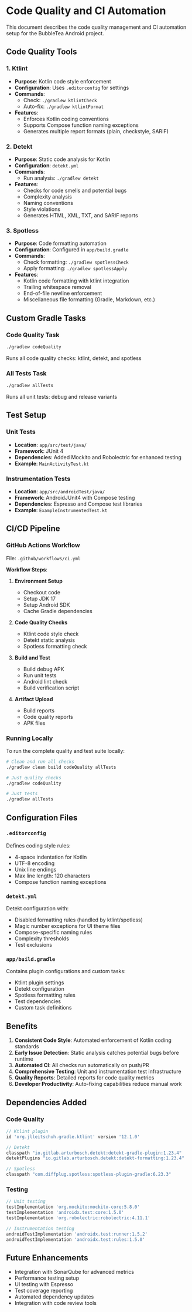 # Code Quality and CI Automation

This document describes the code quality management and CI automation setup for the BubbleTea Android project.

## Code Quality Tools

### 1. Ktlint
- **Purpose**: Kotlin code style enforcement
- **Configuration**: Uses `.editorconfig` for settings
- **Commands**:
  - Check: `./gradlew ktlintCheck`
  - Auto-fix: `./gradlew ktlintFormat`
- **Features**:
  - Enforces Kotlin coding conventions
  - Supports Compose function naming exceptions
  - Generates multiple report formats (plain, checkstyle, SARIF)

### 2. Detekt
- **Purpose**: Static code analysis for Kotlin
- **Configuration**: `detekt.yml`
- **Commands**:
  - Run analysis: `./gradlew detekt`
- **Features**:
  - Checks for code smells and potential bugs
  - Complexity analysis
  - Naming conventions
  - Style violations
  - Generates HTML, XML, TXT, and SARIF reports

### 3. Spotless
- **Purpose**: Code formatting automation
- **Configuration**: Configured in `app/build.gradle`
- **Commands**:
  - Check formatting: `./gradlew spotlessCheck`
  - Apply formatting: `./gradlew spotlessApply`
- **Features**:
  - Kotlin code formatting with ktlint integration
  - Trailing whitespace removal
  - End-of-file newline enforcement
  - Miscellaneous file formatting (Gradle, Markdown, etc.)

## Custom Gradle Tasks

### Code Quality Task
```bash
./gradlew codeQuality
```
Runs all code quality checks: ktlint, detekt, and spotless

### All Tests Task
```bash
./gradlew allTests
```
Runs all unit tests: debug and release variants

## Test Setup

### Unit Tests
- **Location**: `app/src/test/java/`
- **Framework**: JUnit 4
- **Dependencies**: Added Mockito and Robolectric for enhanced testing
- **Example**: `MainActivityTest.kt`

### Instrumentation Tests
- **Location**: `app/src/androidTest/java/`
- **Framework**: AndroidJUnit4 with Compose testing
- **Dependencies**: Espresso and Compose test libraries
- **Example**: `ExampleInstrumentedTest.kt`

## CI/CD Pipeline

### GitHub Actions Workflow
File: `.github/workflows/ci.yml`

**Workflow Steps**:
1. **Environment Setup**
   - Checkout code
   - Setup JDK 17
   - Setup Android SDK
   - Cache Gradle dependencies

2. **Code Quality Checks**
   - Ktlint code style check
   - Detekt static analysis
   - Spotless formatting check

3. **Build and Test**
   - Build debug APK
   - Run unit tests
   - Android lint check
   - Build verification script

4. **Artifact Upload**
   - Build reports
   - Code quality reports
   - APK files

### Running Locally

To run the complete quality and test suite locally:

```bash
# Clean and run all checks
./gradlew clean build codeQuality allTests

# Just quality checks
./gradlew codeQuality

# Just tests
./gradlew allTests
```

## Configuration Files

### `.editorconfig`
Defines coding style rules:
- 4-space indentation for Kotlin
- UTF-8 encoding
- Unix line endings
- Max line length: 120 characters
- Compose function naming exceptions

### `detekt.yml`
Detekt configuration with:
- Disabled formatting rules (handled by ktlint/spotless)
- Magic number exceptions for UI theme files
- Compose-specific naming rules
- Complexity thresholds
- Test exclusions

### `app/build.gradle`
Contains plugin configurations and custom tasks:
- Ktlint plugin settings
- Detekt configuration
- Spotless formatting rules
- Test dependencies
- Custom task definitions

## Benefits

1. **Consistent Code Style**: Automated enforcement of Kotlin coding standards
2. **Early Issue Detection**: Static analysis catches potential bugs before runtime
3. **Automated CI**: All checks run automatically on push/PR
4. **Comprehensive Testing**: Unit and instrumentation test infrastructure
5. **Quality Reports**: Detailed reports for code quality metrics
6. **Developer Productivity**: Auto-fixing capabilities reduce manual work

## Dependencies Added

### Code Quality
```gradle
// Ktlint plugin
id 'org.jlleitschuh.gradle.ktlint' version '12.1.0'

// Detekt
classpath "io.gitlab.arturbosch.detekt:detekt-gradle-plugin:1.23.4"
detektPlugins "io.gitlab.arturbosch.detekt:detekt-formatting:1.23.4"

// Spotless
classpath "com.diffplug.spotless:spotless-plugin-gradle:6.23.3"
```

### Testing
```gradle
// Unit testing
testImplementation 'org.mockito:mockito-core:5.8.0'
testImplementation 'androidx.test:core:1.5.0'
testImplementation 'org.robolectric:robolectric:4.11.1'

// Instrumentation testing
androidTestImplementation 'androidx.test:runner:1.5.2'
androidTestImplementation 'androidx.test:rules:1.5.0'
```

## Future Enhancements

- Integration with SonarQube for advanced metrics
- Performance testing setup
- UI testing with Espresso
- Test coverage reporting
- Automated dependency updates
- Integration with code review tools